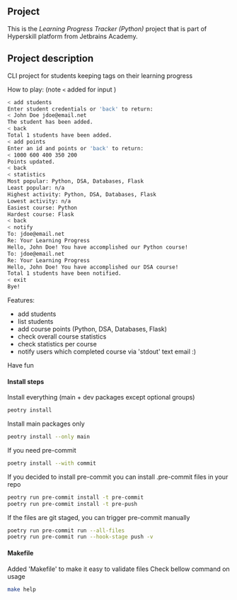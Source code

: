 ## Project
This is the *Learning Progress Tracker (Python)* project that is part of Hyperskill platform from Jetbrains Academy.

## Project description
CLI project for students keeping tags on their learning progress

How to play: (note `<` added for input )

```bash
< add students
Enter student credentials or 'back' to return: 
< John Doe jdoe@email.net
The student has been added.
< back
Total 1 students have been added.
< add points
Enter an id and points or 'back' to return: 
< 1000 600 400 350 200
Points updated.
< back
< statistics
Most popular: Python, DSA, Databases, Flask
Least popular: n/a
Highest activity: Python, DSA, Databases, Flask
Lowest activity: n/a
Easiest course: Python
Hardest course: Flask
< back
< notify
To: jdoe@email.net
Re: Your Learning Progress
Hello, John Doe! You have accomplished our Python course!
To: jdoe@email.net
Re: Your Learning Progress
Hello, John Doe! You have accomplished our DSA course!
Total 1 students have been notified.
< exit
Bye!
```

Features:
- add students
- list students
- add course points (Python, DSA, Databases, Flask)
- check overall course statistics
- check statistics per course
- notify users which completed course via 'stdout' text email :)

Have fun

#### Install steps

Install everything (main + dev packages except optional groups)

```sh
peotry install
```

Install main packages only

```sh
peotry install --only main

```

If you need pre-commit

```sh
poetry install --with commit
```

If you decided to install pre-commit you can install .pre-commit files in your repo

```sh
peotry run pre-commit install -t pre-commit
poetry run pre-commit install -t pre-push
```

If the files are git staged, you can trigger pre-commit manually

```sh
poetry run pre-commit run --all-files
poetry run pre-commit run --hook-stage push -v
```

#### Makefile

Added 'Makefile' to make it easy to validate files
Check bellow command on usage

```sh
make help
```
